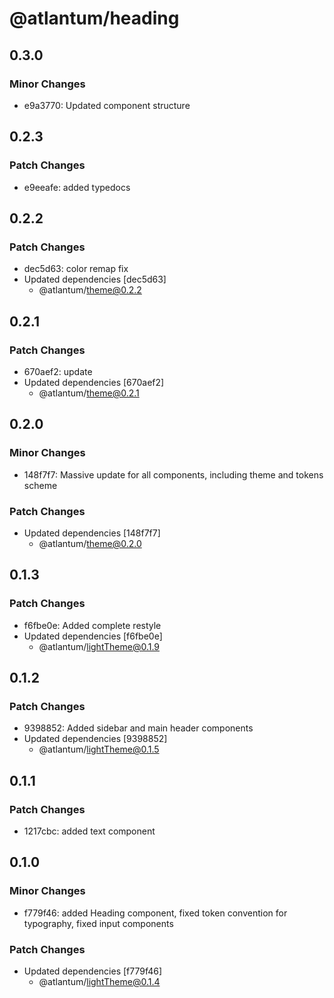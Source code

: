 # @atlantum/heading

## 0.3.0

### Minor Changes

-   e9a3770: Updated component structure

## 0.2.3

### Patch Changes

-   e9eeafe: added typedocs

## 0.2.2

### Patch Changes

-   dec5d63: color remap fix
-   Updated dependencies [dec5d63]
    -   @atlantum/theme@0.2.2

## 0.2.1

### Patch Changes

-   670aef2: update
-   Updated dependencies [670aef2]
    -   @atlantum/theme@0.2.1

## 0.2.0

### Minor Changes

-   148f7f7: Massive update for all components, including theme and tokens scheme

### Patch Changes

-   Updated dependencies [148f7f7]
    -   @atlantum/theme@0.2.0

## 0.1.3

### Patch Changes

-   f6fbe0e: Added complete restyle
-   Updated dependencies [f6fbe0e]
    -   @atlantum/lightTheme@0.1.9

## 0.1.2

### Patch Changes

-   9398852: Added sidebar and main header components
-   Updated dependencies [9398852]
    -   @atlantum/lightTheme@0.1.5

## 0.1.1

### Patch Changes

-   1217cbc: added text component

## 0.1.0

### Minor Changes

-   f779f46: added Heading component, fixed token convention for typography, fixed input components

### Patch Changes

-   Updated dependencies [f779f46]
    -   @atlantum/lightTheme@0.1.4
